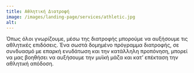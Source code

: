 ```yaml
---
title: Αθλητική Διατροφή
image: /images/landing-page/services/athletic.jpg
alt:
---
```


Όπως όλοι γνωρίζουμε, μέσω της διατροφής μπορούμε να αυξήσουμε τις αθλητικές επιδόσεις. Ένα σωστά δομημένο πρόγραμμα διατροφής, σε συνδυασμό με επαρκή ενυδάτωση και την κατάλληλη προπόνηση, μπορεί να μας βοηθήσει να αυξήσουμε την μυϊκή μάζα και κατ’ επέκταση την αθλητική απόδοση.